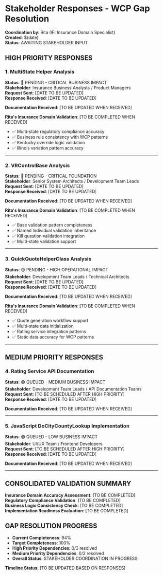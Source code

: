 # Stakeholder Responses - WCP Gap Resolution
**Coordination by**: Rita (IFI Insurance Domain Specialist)  
**Created**: $(date)  
**Status**: AWAITING STAKEHOLDER INPUT

## HIGH PRIORITY RESPONSES

### 1. MultiState Helper Analysis
**Status**: 🔴 PENDING - CRITICAL BUSINESS IMPACT  
**Stakeholder**: Insurance Business Analysts / Product Managers  
**Request Sent**: [DATE TO BE UPDATED]  
**Response Received**: [DATE TO BE UPDATED]  

**Documentation Received**: [TO BE UPDATED WHEN RECEIVED]

**Rita's Insurance Domain Validation**: [TO BE COMPLETED WHEN RECEIVED]
- ✅ Multi-state regulatory compliance accuracy
- ✅ Business rule consistency with WCP patterns  
- ✅ Kentucky override logic validation
- ✅ Illinois variation pattern accuracy

---

### 2. VRControlBase Analysis
**Status**: 🔴 PENDING - CRITICAL FOUNDATION  
**Stakeholder**: Senior System Architects / Development Team Leads  
**Request Sent**: [DATE TO BE UPDATED]  
**Response Received**: [DATE TO BE UPDATED]  

**Documentation Received**: [TO BE UPDATED WHEN RECEIVED]

**Rita's Insurance Domain Validation**: [TO BE COMPLETED WHEN RECEIVED]
- ✅ Base validation pattern completeness
- ✅ Named Individual validation inheritance
- ✅ Kill question validation integration
- ✅ Multi-state validation support

---

### 3. QuickQuoteHelperClass Analysis  
**Status**: 🟡 PENDING - HIGH OPERATIONAL IMPACT  
**Stakeholder**: Development Team Leads / Technical Architects  
**Request Sent**: [DATE TO BE UPDATED]  
**Response Received**: [DATE TO BE UPDATED]  

**Documentation Received**: [TO BE UPDATED WHEN RECEIVED]

**Rita's Insurance Domain Validation**: [TO BE COMPLETED WHEN RECEIVED]
- ✅ Quote generation workflow support
- ✅ Multi-state data initialization
- ✅ Rating service integration patterns
- ✅ Static data accuracy for WCP patterns

---

## MEDIUM PRIORITY RESPONSES

### 4. Rating Service API Documentation
**Status**: 🟢 QUEUED - MEDIUM BUSINESS IMPACT  
**Stakeholder**: Development Team Leads / API Documentation Teams  
**Request Sent**: [TO BE SCHEDULED AFTER HIGH PRIORITY]  
**Response Received**: [DATE TO BE UPDATED]  

**Documentation Received**: [TO BE UPDATED WHEN RECEIVED]

---

### 5. JavaScript DoCityCountyLookup Implementation
**Status**: 🟢 QUEUED - LOW BUSINESS IMPACT  
**Stakeholder**: UI/UX Team / Frontend Developers  
**Request Sent**: [TO BE SCHEDULED AFTER HIGH PRIORITY]  
**Response Received**: [DATE TO BE UPDATED]  

**Documentation Received**: [TO BE UPDATED WHEN RECEIVED]

---

## CONSOLIDATED VALIDATION SUMMARY

**Insurance Domain Accuracy Assessment**: [TO BE COMPLETED]  
**Regulatory Compliance Validation**: [TO BE COMPLETED]  
**Business Logic Consistency Check**: [TO BE COMPLETED]  
**Implementation Readiness Evaluation**: [TO BE COMPLETED]

## GAP RESOLUTION PROGRESS

- **Current Completeness**: 94%
- **Target Completeness**: 100%  
- **High Priority Dependencies**: 0/3 resolved
- **Medium Priority Dependencies**: 0/2 resolved
- **Overall Status**: STAKEHOLDER COORDINATION IN PROGRESS

**Timeline Status**: [TO BE UPDATED BASED ON RESPONSES]